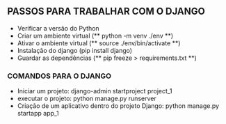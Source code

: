 ## PASSOS PARA TRABALHAR COM O DJANGO 

- Verificar a versão do Python
- Criar um ambiente virtual (** python -m venv ./env **)
- Ativar o ambiente virtual (** source ./env/bin/activate **)
- Instalação do django (pip install django)
- Guardar as dependências (** pip freeze > requirements.txt **)

### COMANDOS PARA O DJANGO

- Iniciar um projeto: django-admin startproject project_1 
- executar o projeto: python manage.py runserver
- Criação de um aplicativo dentro do projeto Django: python manage.py startapp app_1